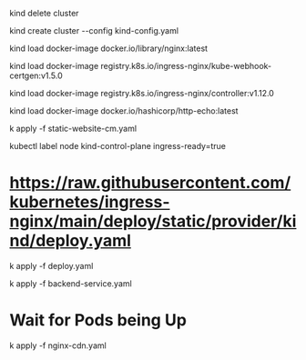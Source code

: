 kind delete cluster

kind create cluster --config kind-config.yaml

kind load docker-image docker.io/library/nginx:latest

kind load docker-image registry.k8s.io/ingress-nginx/kube-webhook-certgen:v1.5.0

kind load docker-image registry.k8s.io/ingress-nginx/controller:v1.12.0

kind load docker-image docker.io/hashicorp/http-echo:latest

k apply -f static-website-cm.yaml

kubectl label node kind-control-plane ingress-ready=true
# https://raw.githubusercontent.com/kubernetes/ingress-nginx/main/deploy/static/provider/kind/deploy.yaml

k apply -f deploy.yaml

k apply -f backend-service.yaml

# Wait for Pods being Up

k apply -f nginx-cdn.yaml
